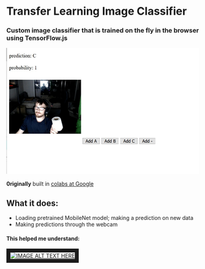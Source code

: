 # Transfer Learning Image Classifier
### Custom image classifier that is trained on the fly in the browser using TensorFlow.js
![Screen Shot](screenshots/screen1.jpg)


__0riginally__ built in [colabs at Google](https://codelabs.developers.google.com/codelabs/tensorflowjs-teachablemachine-codelab/index.html#7)
## What it does:
- Loading pretrained MobileNet model; making a prediction on new data
- Making predictions through the webcam


#### This helped me understand:
<a href="http://www.youtube.com/watch?feature=player_embedded&v=SV-cgdobtTA" target="_blank"><img src="http://img.youtube.com/vi/SV-cgdobtTA/0.jpg" alt="IMAGE ALT TEXT HERE" width="240" height="180" border="10" /></a>
